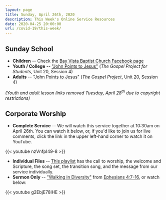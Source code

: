 ```yaml
---
layout: page
title: Sunday, April 26th, 2020
description: This Week's Online Service Resources
date: 2020-04-25 20:00:00
url: /covid-19/this-week/
---
```

## Sunday School

- **Children** -- Check the [Bay Vista Baptist Church Facebook page](https://www.facebook.com/groups/68059906209/)
- **Youth / College** -- ["John Points to Jesus"](http://files.djs-consulting.com/site-assets/2020-04-26-youth-ss.pdf) (_The Gospel Project for Students_, Unit 20, Session 4)
- **Adults** -- ["John Points to Jesus"](http://files.djs-consulting.com/site-assets/2020-04-26-adult-ss.pdf) (_The Gospel Project_, Unit 20, Session 4)

_(Youth and adult lesson links removed Tuesday, April 28<sup>th</sup> due to copyright restrictions)_

## Corporate Worship

- **Complete Service** -- We will watch this service together at 10:30am on April 26th. You can watch it below, or, if you'd like to join us for live comments, click the link in the upper left-hand corner to watch it on YouTube.

{{< youtube nzVnfpI49-8 >}}

- **Individual Files** -- [This playlist](https://www.youtube.com/playlist?list=PLdltai4xtI5jyVtxELU91oKBmQvZ0shio) has the call to worship, the welcome and Scripture, the song set, the transition song, and the message from our service individually.
- **Sermon Only** -- ["Walking in Diversity"](/2020/04/walking-in-diversity/) from [Ephesians 4:7-16](https://www.biblegateway.com/passage/?search=Ephesians+4%3A7-16&version=NIV), or watch below:

{{< youtube g2EbjE78lHE >}}
